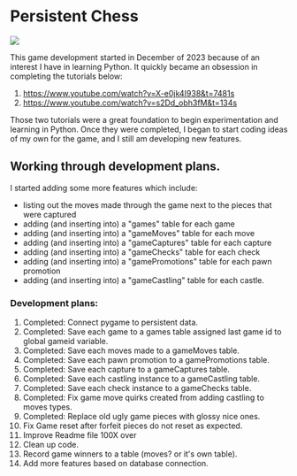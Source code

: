 <h1>Persistent Chess</h1>
<img src="https://www.jonathonireland.com/resume/data/files/Screenshot 2024-01-16 at 1.48.37 AM.png">
<p>This game development started in December of 2023 because of an interest I have in learning Python. It quickly became an obsession in completing the tutorials below:</p>
<ol>
<li><a href="https://www.youtube.com/watch?v=X-e0jk4I938&t=7481s">https://www.youtube.com/watch?v=X-e0jk4I938&t=7481s</a></li>
<li><a href="https://www.youtube.com/watch?v=s2Dd_obh3fM&t=134s">https://www.youtube.com/watch?v=s2Dd_obh3fM&t=134s</a></li>
</ol>
<p>Those two tutorials were a great foundation to begin experimentation and learning in Python. Once they were completed, I began to start coding ideas of my own for the game, and I still am developing new features.</p>
<h2>Working through development plans.</h2>
<p>I started adding some more features which include: </p>
<ul>
<li>listing out the moves made through the game next to the pieces that were captured</li> 
<li>adding (and inserting into) a "games" table for each game</li>
<li>adding (and inserting into) a "gameMoves" table for each move</li>
<li>adding (and inserting into) a "gameCaptures" table for each capture</li> 
<li>adding (and inserting into) a "gameChecks" table for each check</li>
<li>adding (and inserting into) a "gamePromotions" table for each pawn promotion</li>
<li>adding (and inserting into) a "gameCastling" table for each castle.</li>
</ul>

<h3>Development plans:</h3>
<ol>
<li>Completed: Connect pygame to persistent data.</li>
<li>Completed: Save each game to a games table assigned last game id to global gameid variable.</li>
<li>Completed: Save each moves made to a gameMoves table.</li>
<li>Completed: Save each pawn promotion to a gamePromotions table.</li>
<li>Completed: Save each capture to a gameCaptures table.</li>
<li>Completed: Save each castling instance to a gameCastling table.</li>
<li>Completed: Save each check instance to a gameChecks table.</li>
<li>Completed: Fix game move quirks created from adding castling to moves types.</li>
<li>Completed: Replace old ugly game pieces with glossy nice ones.</li>
<li>Fix Game reset after forfeit pieces do not reset as expected.</li>
<li>Improve Readme file 100X over</li>
<li>Clean up code.</li>
<li>Record game winners to a table (moves? or it's own table).</li>
<li>Add more features based on database connection.</li>
</ol>

